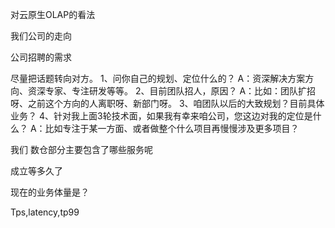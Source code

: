 对云原生OLAP的看法



我们公司的走向



公司招聘的需求



尽量把话题转向对方。
1、问你自己的规划、定位什么的？
A：资深解决方案方向、资深专家、专注研发等等。
2、目前团队招人，原因？
A：比如：团队扩招呀、之前这个方向的人离职呀、新部门呀。
3、咱团队以后的大致规划？目前具体业务？
4、针对我上面3轮技术面，如果我有幸来咱公司，您这边对我的定位是什么？
A：比如专注于某一方面、或者做整个什么项目再慢慢涉及更多项目？



我们 数仓部分主要包含了哪些服务呢

成立等多久了

现在的业务体量是？

Tps,latency,tp99
